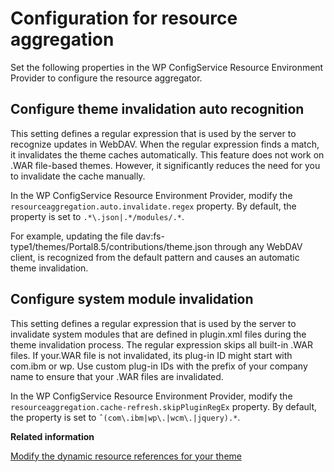 # Configuration for resource aggregation

Set the following properties in the WP ConfigService Resource Environment Provider to configure the resource aggregator.

## Configure theme invalidation auto recognition

This setting defines a regular expression that is used by the server to recognize updates in WebDAV. When the regular expression finds a match, it invalidates the theme caches automatically. This feature does not work on .WAR file-based themes. However, it significantly reduces the need for you to invalidate the cache manually.

In the WP ConfigService Resource Environment Provider, modify the `resourceaggregation.auto.invalidate.regex` property. By default, the property is set to `.*\.json|.*/modules/.*`.

For example, updating the file dav:fs-type1/themes/Portal8.5/contributions/theme.json through any WebDAV client, is recognized from the default pattern and causes an automatic theme invalidation.

## Configure system module invalidation

This setting defines a regular expression that is used by the server to invalidate system modules that are defined in plugin.xml files during the theme invalidation process. The regular expression skips all built-in .WAR files. If your.WAR file is not invalidated, its plug-in ID might start with com.ibm or wp. Use custom plug-in IDs with the prefix of your company name to ensure that your .WAR files are invalidated.

In the WP ConfigService Resource Environment Provider, modify the `resourceaggregation.cache-refresh.skipPluginRegEx` property. By default, the property is set to `ˆ(com\.ibm|wp\.|wcm\.|jquery).*`.


**Related information**  


[Modify the dynamic resource references for your theme](../dev-theme/themeopt_cust_copy_modifystatres.md)

